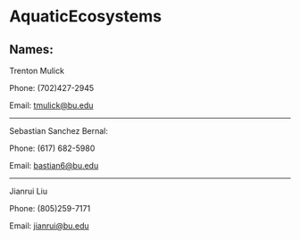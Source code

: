 # AquaticEcosystems

## Names: 

Trenton Mulick

Phone: (702)427-2945

Email: tmulick@bu.edu

--------------------------------

Sebastian Sanchez Bernal:

Phone: (617) 682-5980

Email: bastian6@bu.edu

--------------------------------

Jianrui Liu

Phone: (805)259-7171

Email: jianrui@bu.edu

